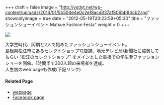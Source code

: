 +++
draft = false
image = "http://ysdyt.net/wp-content/uploads/2014/01/5b504e4e0c2e18acd037af806bb84cb2.jpg"
showonlyimage = true
date = "2012-05-19T20:23:59+05:30"
title = "ファッションショーイベント Matsue Fashion Festa"
weight = 0
+++
<!--more-->

![](http://ysdyt.net/wp-content/uploads/2014/01/5b504e4e0c2e18acd037af806bb84cb2.jpg)

大学生時代、同期と2人で始めたファッションショーイベント。  
島根県松江市にあるセレクトショップ12店舗、地元テレビ局/新聞社に協賛してもらい “松江のセレクトショップ” をメインとした島根での学生発ファッションショーを開催。1時間半で300人超の来場者を達成。  
人生初のweb pageも作成(下記リンク)  


#### Related Page
- [webpage](http://mff.main.jp/) 
- [Facebook page](https://www.facebook.com/mff.sac)
